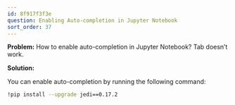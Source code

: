 ```yaml
---
id: 8f917f3f3e
question: Enabling Auto-completion in Jupyter Notebook
sort_order: 37
---
```


**Problem:** How to enable auto-completion in Jupyter Notebook? Tab doesn’t work.

**Solution:**

You can enable auto-completion by running the following command:

```bash
!pip install --upgrade jedi==0.17.2
```